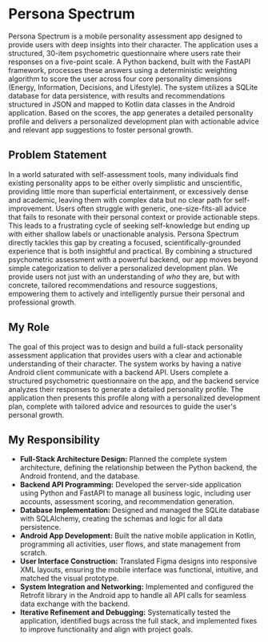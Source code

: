 # Persona Spectrum

Persona Spectrum is a mobile personality assessment app designed to provide users with deep insights into their character. The application uses a structured, 30-item psychometric questionnaire where users rate their responses on a five-point scale. A Python backend, built with the FastAPI framework, processes these answers using a deterministic weighting algorithm to score the user across four core personality dimensions (Energy, Information, Decisions, and Lifestyle). The system utilizes a SQLite database for data persistence, with results and recommendations structured in JSON and mapped to Kotlin data classes in the Android application. Based on the scores, the app generates a detailed personality profile and delivers a personalized development plan with actionable advice and relevant app suggestions to foster personal growth.

## Problem Statement

In a world saturated with self-assessment tools, many individuals find existing personality apps to be either overly simplistic and unscientific, providing little more than superficial entertainment, or excessively dense and academic, leaving them with complex data but no clear path for self-improvement. Users often struggle with generic, one-size-fits-all advice that fails to resonate with their personal context or provide actionable steps. This leads to a frustrating cycle of seeking self-knowledge but ending up with either shallow labels or unactionable analysis. Persona Spectrum directly tackles this gap by creating a focused, scientifically-grounded experience that is both insightful and practical. By combining a structured psychometric assessment with a powerful backend, our app moves beyond simple categorization to deliver a personalized development plan. We provide users not just with an understanding of *who* they are, but with concrete, tailored recommendations and resource suggestions, empowering them to actively and intelligently pursue their personal and professional growth.

## My Role

The goal of this project was to design and build a full-stack personality assessment application that provides users with a clear and actionable understanding of their character. The system works by having a native Android client communicate with a backend API. Users complete a structured psychometric questionnaire on the app, and the backend service analyzes their responses to generate a detailed personality profile. The application then presents this profile along with a personalized development plan, complete with tailored advice and resources to guide the user's personal growth.

## My Responsibility

*   **Full-Stack Architecture Design:** Planned the complete system architecture, defining the relationship between the Python backend, the Android frontend, and the database.
*   **Backend API Programming:** Developed the server-side application using Python and FastAPI to manage all business logic, including user accounts, assessment scoring, and recommendation generation.
*   **Database Implementation:** Designed and managed the SQLite database with SQLAlchemy, creating the schemas and logic for all data persistence.
*   **Android App Development:** Built the native mobile application in Kotlin, programming all activities, user flows, and state management from scratch.
*   **User Interface Construction:** Translated Figma designs into responsive XML layouts, ensuring the mobile interface was functional, intuitive, and matched the visual prototype.
*   **System Integration and Networking:** Implemented and configured the Retrofit library in the Android app to handle all API calls for seamless data exchange with the backend.
*   **Iterative Refinement and Debugging:** Systematically tested the application, identified bugs across the full stack, and implemented fixes to improve functionality and align with project goals.
